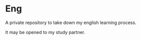 # Eng

A private repository to take down my english learning process.

It may be opened to my study partner.
